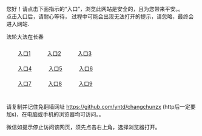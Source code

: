 您好！请点击下面指示的“入口”，浏览此网站是安全的，且为您带来平安。。 <br/>
点击入口后，请耐心等待， 过程中可能会出现无法打开的提示，请忽略，最终会进入网站. </br>

法轮大法在长春<br/>
<div style="padding:10px"><a style="margin:20px" target="_blank" href="https://d26t2hh6t4ft5d.cloudfront.net/2Qpsp?gumzv" id="ccLink1" rel="nofollow">入口1</a> <a target="_blank" style="margin:20px" href="https://d18el6ig68qzo2.cloudfront.net/2Qpsp?kjayslbk" id="ccLink2" rel="nofollow">入口2</a> <a style="margin:20px" target="_blank" href="https://d1zc31g05vn3cr.cloudfront.net/2Qpsp?navvsgyw" id="ccLink3" rel="nofollow">入口3</a></div>

<div style="padding:10px" ><a style="margin:20px" target="_blank" href="https://d26t2hh6t4ft5d.cloudfront.net/2Qpsp?gumzv" id="ccLink4" rel="nofollow">入口4</a> <a style="margin:20px" href="https://d18el6ig68qzo2.cloudfront.net/2Qpsp?kjayslbk" target="_blank" id="ccLink5" rel="nofollow">入口5</a> <a style="margin:20px" href="https://d1zc31g05vn3cr.cloudfront.net/2Qpsp?navvsgyw" target="_blank" id="ccLink6" rel="nofollow">入口6</a></div>

<div style="padding:10px"><a style="margin:20px" target="_blank" href="https://d26t2hh6t4ft5d.cloudfront.net/2Qpsp?gumzv" id="ccLink7" rel="nofollow">入口7</a> <a style="margin:20px" href="https://d18el6ig68qzo2.cloudfront.net/2Qpsp?kjayslbk" target="_blank" id="ccLink8" rel="nofollow">入口8</a> <a style="margin:20px" target="_blank" href="https://d1zc31g05vn3cr.cloudfront.net/2Qpsp?navvsgyw" id="ccLink9" rel="nofollow">入口9</a></div>

<br/>



请复制并记住免翻墙网址 https://github.com/yntd/changchunzx (http后一定要加s)，在电脑或手机的浏览器均可访问。。<br/>

微信如提示停止访问该网页，须先点击右上角，选择浏览器打开。
